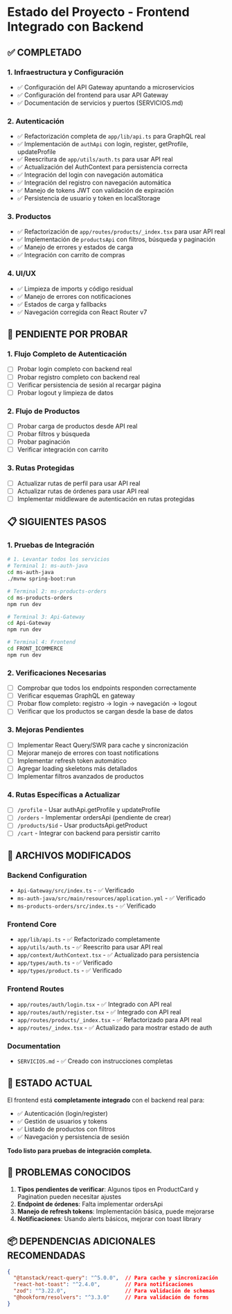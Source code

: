 # Estado del Proyecto - Frontend Integrado con Backend

## ✅ COMPLETADO

### 1. Infraestructura y Configuración
- ✅ Configuración del API Gateway apuntando a microservicios
- ✅ Configuración del frontend para usar API Gateway
- ✅ Documentación de servicios y puertos (SERVICIOS.md)

### 2. Autenticación
- ✅ Refactorización completa de `app/lib/api.ts` para GraphQL real
- ✅ Implementación de `authApi` con login, register, getProfile, updateProfile
- ✅ Reescritura de `app/utils/auth.ts` para usar API real
- ✅ Actualización del AuthContext para persistencia correcta
- ✅ Integración del login con navegación automática
- ✅ Integración del registro con navegación automática
- ✅ Manejo de tokens JWT con validación de expiración
- ✅ Persistencia de usuario y token en localStorage

### 3. Productos
- ✅ Refactorización de `app/routes/products/_index.tsx` para usar API real
- ✅ Implementación de `productsApi` con filtros, búsqueda y paginación
- ✅ Manejo de errores y estados de carga
- ✅ Integración con carrito de compras

### 4. UI/UX
- ✅ Limpieza de imports y código residual
- ✅ Manejo de errores con notificaciones
- ✅ Estados de carga y fallbacks
- ✅ Navegación corregida con React Router v7

## 🚧 PENDIENTE POR PROBAR

### 1. Flujo Completo de Autenticación
- [ ] Probar login completo con backend real
- [ ] Probar registro completo con backend real
- [ ] Verificar persistencia de sesión al recargar página
- [ ] Probar logout y limpieza de datos

### 2. Flujo de Productos
- [ ] Probar carga de productos desde API real
- [ ] Probar filtros y búsqueda
- [ ] Probar paginación
- [ ] Verificar integración con carrito

### 3. Rutas Protegidas
- [ ] Actualizar rutas de perfil para usar API real
- [ ] Actualizar rutas de órdenes para usar API real
- [ ] Implementar middleware de autenticación en rutas protegidas

## 📋 SIGUIENTES PASOS

### 1. Pruebas de Integración
```bash
# 1. Levantar todos los servicios
# Terminal 1: ms-auth-java
cd ms-auth-java
./mvnw spring-boot:run

# Terminal 2: ms-products-orders  
cd ms-products-orders
npm run dev

# Terminal 3: Api-Gateway
cd Api-Gateway
npm run dev

# Terminal 4: Frontend
cd FRONT_ICOMMERCE
npm run dev
```

### 2. Verificaciones Necesarias
- [ ] Comprobar que todos los endpoints responden correctamente
- [ ] Verificar esquemas GraphQL en gateway
- [ ] Probar flow completo: registro → login → navegación → logout
- [ ] Verificar que los productos se cargan desde la base de datos

### 3. Mejoras Pendientes
- [ ] Implementar React Query/SWR para cache y sincronización
- [ ] Mejorar manejo de errores con toast notifications
- [ ] Implementar refresh token automático
- [ ] Agregar loading skeletons más detallados
- [ ] Implementar filtros avanzados de productos

### 4. Rutas Específicas a Actualizar
- [ ] `/profile` - Usar authApi.getProfile y updateProfile
- [ ] `/orders` - Implementar ordersApi (pendiente de crear)
- [ ] `/products/$id` - Usar productsApi.getProduct
- [ ] `/cart` - Integrar con backend para persistir carrito

## 🔧 ARCHIVOS MODIFICADOS

### Backend Configuration
- `Api-Gateway/src/index.ts` - ✅ Verificado
- `ms-auth-java/src/main/resources/application.yml` - ✅ Verificado
- `ms-products-orders/src/index.ts` - ✅ Verificado

### Frontend Core
- `app/lib/api.ts` - ✅ Refactorizado completamente
- `app/utils/auth.ts` - ✅ Reescrito para usar API real
- `app/context/AuthContext.tsx` - ✅ Actualizado para persistencia
- `app/types/auth.ts` - ✅ Verificado
- `app/types/product.ts` - ✅ Verificado

### Frontend Routes
- `app/routes/auth/login.tsx` - ✅ Integrado con API real
- `app/routes/auth/register.tsx` - ✅ Integrado con API real
- `app/routes/products/_index.tsx` - ✅ Refactorizado para API real
- `app/routes/_index.tsx` - ✅ Actualizado para mostrar estado de auth

### Documentation
- `SERVICIOS.md` - ✅ Creado con instrucciones completas

## 🎯 ESTADO ACTUAL

El frontend está **completamente integrado** con el backend real para:
- ✅ Autenticación (login/register)
- ✅ Gestión de usuarios y tokens
- ✅ Listado de productos con filtros
- ✅ Navegación y persistencia de sesión

**Todo listo para pruebas de integración completa.**

## 🐛 PROBLEMAS CONOCIDOS

1. **Tipos pendientes de verificar**: Algunos tipos en ProductCard y Pagination pueden necesitar ajustes
2. **Endpoint de órdenes**: Falta implementar ordersApi
3. **Manejo de refresh tokens**: Implementación básica, puede mejorarse
4. **Notificaciones**: Usando alerts básicos, mejorar con toast library

## 📦 DEPENDENCIAS ADICIONALES RECOMENDADAS

```json
{
  "@tanstack/react-query": "^5.0.0",  // Para cache y sincronización
  "react-hot-toast": "^2.4.0",        // Para notificaciones
  "zod": "^3.22.0",                   // Para validación de schemas
  "@hookform/resolvers": "^3.3.0"     // Para validación de forms
}
```
